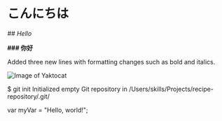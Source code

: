 # こんにちは
_## Hello_

**### 你好**

Added three new lines with formatting changes such as bold and italics.

![Image of Yaktocat](https://octodex.github.com/images/yaktocat.png)

$ git init
Initialized empty Git repository in /Users/skills/Projects/recipe-repository/.git/

var myVar = "Hello, world!";
